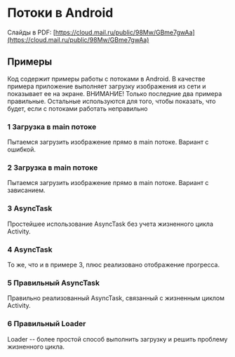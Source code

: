 # Потоки в Android

Слайды в PDF: [https://cloud.mail.ru/public/98Mw/GBme7gwAa](https://cloud.mail.ru/public/98Mw/GBme7gwAa)

## Примеры

Код содержит примеры работы с потоками в Android. В качестве примера приложение выполняет загрузку изображения из сети и показывает ее на экране. ВНИМАНИЕ! Только последние два примера правильные. Остальные используются для того, чтобы показать, что будет, если с потоками работать неправильно

### 1 Загрузка в main потоке

Пытаемся загрузить изображение прямо в main потоке. Вариант с ошибкой.

### 2 Загрузка в main потоке

Пытаемся загрузить изображение прямо в main потоке. Вариант с зависанием.

### 3 AsyncTask

Простейшее использование AsyncTask без учета жизненного цикла Activity.

### 4 AsyncTask

То же, что и в примере 3, плюс реализовано отображение прогресса. 

### 5 Правильный AsyncTask

Правильно реализованный AsyncTask, связанный с жизненным циклом Activity.

### 6 Правильный Loader

Loader -- более простой способ выполнить загрузку и решить проблему жизненного цикла.


